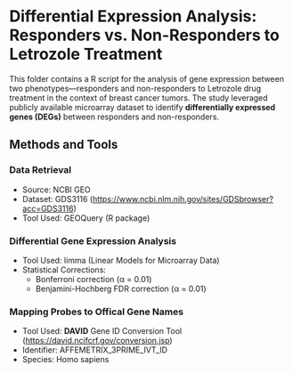# Differential Expression Analysis: Responders vs. Non-Responders to Letrozole Treatment 
This folder contains a R script for the analysis of gene expression between two phenotypes—responders and non-responders to Letrozole drug treatment in the context of breast cancer tumors. 
The study leveraged publicly available microarray dataset to identify **differentially expressed genes (DEGs)** between responders and non-responders.

## Methods and Tools
### Data Retrieval
- Source: NCBI GEO
- Dataset: GDS3116 (https://www.ncbi.nlm.nih.gov/sites/GDSbrowser?acc=GDS3116)
- Tool Used: GEOQuery (R package)
       
### Differential Gene Expression Analysis
- Tool Used: limma (Linear Models for Microarray Data)
- Statistical Corrections:
  - Bonferroni correction (α = 0.01)
  - Benjamini-Hochberg FDR correction (α = 0.01)

### Mapping Probes to Offical Gene Names
- Tool Used: **DAVID** Gene ID Conversion Tool (https://david.ncifcrf.gov/conversion.jsp)
- Identifier: AFFEMETRIX_3PRIME_IVT_ID
- Species: Homo sapiens
